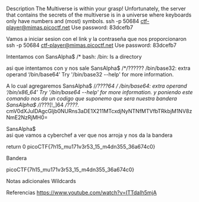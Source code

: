 Description
The Multiverse is within your grasp! Unfortunately, the server that contains the secrets of the multiverse is in a universe where keyboards only have numbers and (most) symbols.
ssh -p 50684 ctf-player@mimas.picoctf.net
Use password: 83dcefb7


Vamos a iniciar sesion con el link y la contraseña que nos proporcionaron
ssh -p 50684 ctf-player@mimas.picoctf.net
Use password: 83dcefb7

Intentamos con 
SansAlpha$ /*
bash: /bin: Is a directory

asi que intentamos con
y nos sale 
SansAlpha$ /*/??????
/bin/base32: extra operand ‘/bin/base64’
Try '/bin/base32 --help' for more information.

A lo cual agregaremos 
SansAlpha$ /*/????64 */*
/bin/base64: extra operand ‘/bin/x86_64’
Try '/bin/base64 --help' for more information.
y poniendo este comando nos da un codigo que suponemo que sera nuestra bandera  
SansAlpha$ /*/???[!_]64 */????.*
cmV0dXJuIDAgcGljb0NURns3aDE1X211MTcxdjNyNTNfMTVfbTRkbjM1NV8zNmE2NzRjMH0=

SansAlpha$     
asi que vamos a cyberchef a ver que nos arroja 
y nos da la bandera

return 0 picoCTF{7h15_mu171v3r53_15_m4dn355_36a674c0}


Bandera

picoCTF{7h15_mu171v3r53_15_m4dn355_36a674c0}





Notas adicionales 
Wildcards



Referencias
https://www.youtube.com/watch?v=ITTdaIh5mjA

